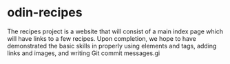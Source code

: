 # odin-recipes
The recipes project is a website that will consist of a main index page which will have links to a few recipes. Upon completion, we hope to have demonstrated the basic skills in properly using elements and tags, adding links and images, and writing Git commit messages.gi